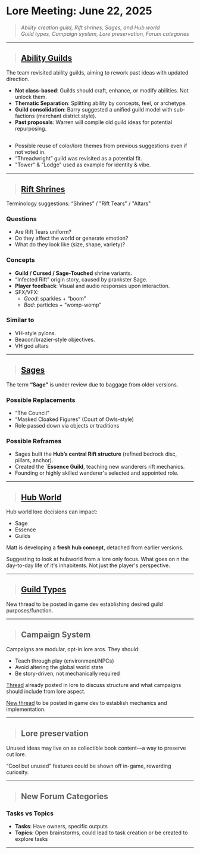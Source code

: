 # Lore Meeting: June 22, 2025

> _Ability creation guild, Rift shrines, Sages, and Hub world_  
> _Guild types, Campaign system, Lore preservation, Forum categories_

---

> ## [Ability Guilds](https://discord.com/channels/1374772629298483202/1386024438151249971/1386024438151249971)

The team revisited ability guilds, aiming to rework past ideas with updated direction.

- **Not class-based**: Guilds should craft, enhance, or modify abilities. Not unlock them.
- **Thematic Separation**: Splitting ability by concepts, feel, or archetype.
- **Guild consolidation**: Barry suggested a unified guild model with sub-factions (merchant district style).
- **Past proposals**: Warren will compile old guild ideas for potential repurposing.
##
- Possible reuse of color/lore themes from previous suggestions even if not voted in.
- “Threadwright” guild was revisited as a potential fit.
- "Tower" & "Lodge" used as example for identity & vibe.

---

> ## [Rift Shrines](https://discord.com/channels/1374772629298483202/1386378785770700860/1386378785770700860)
Terminology suggestions: “Shrines” / "Rift Tears" / "Altars"  

### Questions
- Are Rift Tears uniform?
- Do they affect the world or generate emotion?
- What do they look like (size, shape, variety)?

### Concepts
- **Guild / Cursed / Sage-Touched** shrine variants.
- “Infected Rift” origin story, caused by prankster Sage.
- **Player feedback**: Visual and audio responses upon interaction.
- SFX/VFX:
    - _Good_: sparkles + “boom”
    - _Bad_: particles + “womp-womp”

### Similar to
- VH-style pylons.
- Beacon/brazier-style objectives.
- VH god altars

---

> ## [Sages](https://discord.com/channels/1374772629298483202/1385701753533759559/1385701753533759559)

The term **“Sage”** is under review due to baggage from older versions.

### Possible Replacements
- “The Council”
- “Masked Cloaked Figures” (Court of Owls-style)
- Role passed down via objects or traditions

### Possible Reframes
- Sages built the **Hub’s central Rift structure** (refined bedrock disc, pillars, anchor).
- Created the **`Essence Guild**, teaching new wanderers rift mechanics.
- Founding or highly skilled wanderer's selected and appointed role.

---

>## [Hub World](https://discord.com/channels/1374772629298483202/1385778207298420827/1385778207298420827)

Hub world lore decisions can impact:
- Sage
- Essence
- Guilds

Matt is developing a **fresh hub concept**, detached from earlier versions.

Suggesting to look at hubworld from a lore only focus. What goes on n the day-to-day life of it's inhabitents.
Not just the player's perspective.

---
>## [Guild Types](https://discord.com/channels/1374772629298483202/1386414856886030446/1386414856886030446)

New thread to be posted in game dev establishing desired guild purposes/function.


---

>## Campaign System

Campaigns are modular, opt-in lore arcs. They should:
- Teach through play (environment/NPCs)
- Avoid altering the global world state
- Be story-driven, not mechanically required

[Thread](https://discord.com/channels/1374772629298483202/1386023937057620080/1386023937057620080) already posted in lore to discuss structure and what campaigns should include from lore aspect.

[New thread](https://discord.com/channels/1374772629298483202/1386424463163129976/1386424463163129976) to be posted in game dev to establish mechanics and implementation.


---

>## Lore preservation

Unused ideas may live on as collectible book content—a way to preserve cut lore.

“Cool but unused” features could be shown off in-game, rewarding curiosity.


---

>## New Forum Categories
### Tasks vs Topics
- **Tasks**: Have owners, specific outputs
- **Topics**: Open brainstorms, could lead to task creation or be created to explore tasks

---


